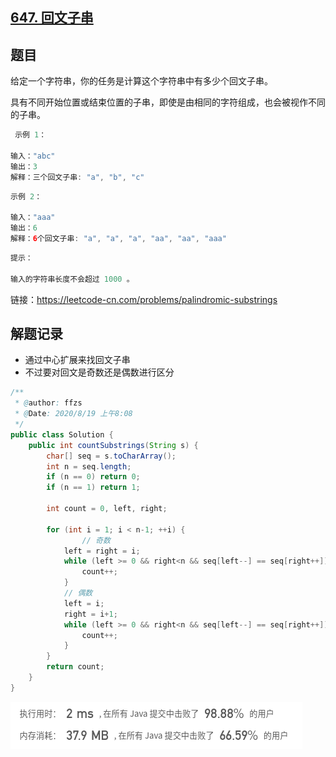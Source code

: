 ## [647. 回文子串](https://leetcode-cn.com/problems/palindromic-substrings/)

## 题目

给定一个字符串，你的任务是计算这个字符串中有多少个回文子串。

具有不同开始位置或结束位置的子串，即使是由相同的字符组成，也会被视作不同的子串。

```java
 示例 1：

输入："abc"
输出：3
解释：三个回文子串: "a", "b", "c"
```

```java
示例 2：

输入："aaa"
输出：6
解释：6个回文子串: "a", "a", "a", "aa", "aa", "aaa"
```

```java
提示：

输入的字符串长度不会超过 1000 。
```


链接：https://leetcode-cn.com/problems/palindromic-substrings



## 解题记录

+ 通过中心扩展来找回文子串
+ 不过要对回文是奇数还是偶数进行区分

```java
/**
 * @author: ffzs
 * @Date: 2020/8/19 上午8:08
 */
public class Solution {
    public int countSubstrings(String s) {
        char[] seq = s.toCharArray();
        int n = seq.length;
        if (n == 0) return 0;
        if (n == 1) return 1;

        int count = 0, left, right;

        for (int i = 1; i < n-1; ++i) {
                // 奇数
            left = right = i;
            while (left >= 0 && right<n && seq[left--] == seq[right++]) {
                count++;
            }
            // 偶数
            left = i;
            right = i+1;
            while (left >= 0 && right<n && seq[left--] == seq[right++]) {
                count++;
            }
        }
        return count;
    }
}
```

![image-20200819083619911](README.assets/image-20200819083619911.png)